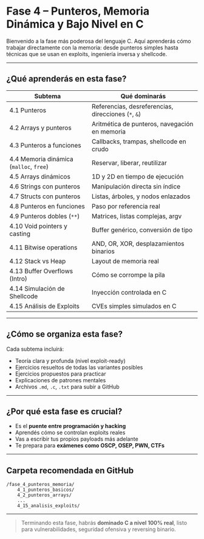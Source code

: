 # Fase 4 – Punteros, Memoria Dinámica y Bajo Nivel en C

Bienvenido a la fase más poderosa del lenguaje C. Aquí aprenderás cómo trabajar directamente con la memoria: desde punteros simples hasta técnicas que se usan en exploits, ingeniería inversa y shellcode.

---

## ¿Qué aprenderás en esta fase?

| Subtema            | Qué dominarás |
|--------------------|----------------|
| 4.1 Punteros       | Referencias, desreferencias, direcciones (`*`, `&`)  
| 4.2 Arrays y punteros | Aritmética de punteros, navegación en memoria  
| 4.3 Punteros a funciones | Callbacks, trampas, shellcode en crudo  
| 4.4 Memoria dinámica (`malloc`, `free`) | Reservar, liberar, reutilizar  
| 4.5 Arrays dinámicos  | 1D y 2D en tiempo de ejecución  
| 4.6 Strings con punteros | Manipulación directa sin índice  
| 4.7 Structs con punteros | Listas, árboles, y nodos enlazados  
| 4.8 Punteros en funciones | Paso por referencia real  
| 4.9 Punteros dobles (`**`) | Matrices, listas complejas, argv  
| 4.10 Void pointers y casting | Buffer genérico, conversión de tipo  
| 4.11 Bitwise operations | AND, OR, XOR, desplazamientos binarios  
| 4.12 Stack vs Heap | Layout de memoria real  
| 4.13 Buffer Overflows (Intro) | Cómo se corrompe la pila  
| 4.14 Simulación de Shellcode | Inyección controlada en C  
| 4.15 Análisis de Exploits | CVEs simples simulados en C

---

## ¿Cómo se organiza esta fase?

Cada subtema incluirá:
- Teoría clara y profunda (nivel exploit-ready)
- Ejercicios resueltos de todas las variantes posibles
- Ejercicios propuestos para practicar
- Explicaciones de patrones mentales
- Archivos `.md`, `.c`, `.txt` para subir a GitHub

---

## ¿Por qué esta fase es crucial?

- Es el **puente entre programación y hacking**
- Aprendés cómo se controlan exploits reales
- Vas a escribir tus propios payloads más adelante
- Te prepara para **exámenes como OSCP, OSEP, PWN, CTFs**

---

## Carpeta recomendada en GitHub

```
/fase_4_punteros_memoria/
    4_1_punteros_basicos/
    4_2_punteros_arrays/
    ...
    4_15_analisis_exploits/
```

---

> Terminando esta fase, habrás **dominado C a nivel 100% real**, listo para vulnerabilidades, seguridad ofensiva y reversing binario.

